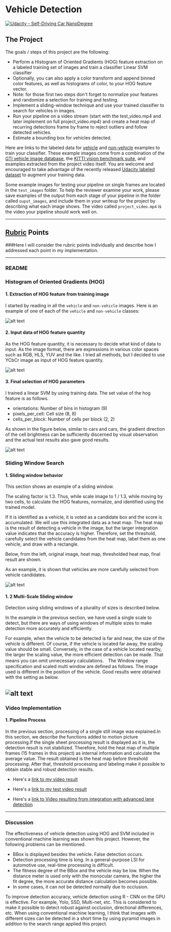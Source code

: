 # Vehicle Detection
[![Udacity - Self-Driving Car NanoDegree](https://s3.amazonaws.com/udacity-sdc/github/shield-carnd.svg)](http://www.udacity.com/drive)


The Project
---

The goals / steps of this project are the following:

* Perform a Histogram of Oriented Gradients (HOG) feature extraction on a labeled training set of images and train a classifier Linear SVM classifier
* Optionally, you can also apply a color transform and append binned color features, as well as histograms of color, to your HOG feature vector.
* Note: for those first two steps don't forget to normalize your features and randomize a selection for training and testing.
* Implement a sliding-window technique and use your trained classifier to search for vehicles in images.
* Run your pipeline on a video stream (start with the test_video.mp4 and later implement on full project_video.mp4) and create a heat map of recurring detections frame by frame to reject outliers and follow detected vehicles.
* Estimate a bounding box for vehicles detected.

Here are links to the labeled data for [vehicle](https://s3.amazonaws.com/udacity-sdc/Vehicle_Tracking/vehicles.zip) and [non-vehicle](https://s3.amazonaws.com/udacity-sdc/Vehicle_Tracking/non-vehicles.zip) examples to train your classifier.  These example images come from a combination of the [GTI vehicle image database](http://www.gti.ssr.upm.es/data/Vehicle_database.html), the [KITTI vision benchmark suite](http://www.cvlibs.net/datasets/kitti/), and examples extracted from the project video itself.   You are welcome and encouraged to take advantage of the recently released [Udacity labeled dataset](https://github.com/udacity/self-driving-car/tree/master/annotations) to augment your training data.  

Some example images for testing your pipeline on single frames are located in the `test_images` folder.  To help the reviewer examine your work, please save examples of the output from each stage of your pipeline in the folder called `ouput_images`, and include them in your writeup for the project by describing what each image shows.    The video called `project_video.mp4` is the video your pipeline should work well on.  

---
[//]: # (Image References)
[image1]: ./output_images/car_not_car.png
[image2]:./output_images/HOG_example.png
[image3]: ./output_images/sliding_windows.png
[image4]: ./output_images/bboxes_and_heat.png
[image5]: ./output_images/multi_sliding_window.png
[video1]: ./output_test_video.mp4
[video2]: ./output_project_video.mp4
[video3]: ./output_ld_project_video.mp4


## [Rubric](https://review.udacity.com/#!/rubrics/513/view) Points
###Here I will consider the rubric points individually and describe how I addressed each point in my implementation.  

---
### README

### Histogram of Oriented Gradients (HOG)

#### 1. Extraction of HOG feature from training image

I started by reading in all the `vehicle` and `non-vehicle` images.  Here is an example of one of each of the `vehicle` and `non-vehicle` classes:

![alt text][image1]

#### 2. Input data of HOG feature quantity

As the HOG feature quantity, it is necessary to decide what kind of data to input. As the image format, there are expressions in various color spaces such as RGB, HLS, YUV and the like. I tried all methods, but I decided to use YCbCr image as input of HOG feature quantity.

![alt text][image2]

#### 3. Final selection of HOG parameters
I trained a linear SVM by using training data.
The set value of the hog feature is as follows.
* orientations: Number of bins in histogram (9)
*  pixels_per_cell: Cell size (8, 8)
* cells_per_block: Number of cells per block (2, 2)

As shown in the figure below, similar to cars and cars, the gradient direction of the cell brightness can be sufficiently discerned by visual observation and the actual test results also gave good results.

![alt text][image3]

### Sliding Window Search

#### 1. Sliding window behavior

This section shows an example of a sliding window.

The scaling factor is 1.3. Thus, while scale image to 1 / 1.3, while moving by two cells, to calculate the HOG features, normalize, and identified using the trained model.

If it is identified as a vehicle, it is voted as a candidate box and the score is accumulated. We will use this integrated data as a heat map. The heat map is the result of detecting a vehicle in the image, but the larger integration value indicates that the accuracy is higher. Therefore, set the threshold, carefully select the vehicle candidates from the heat map, label them as one vehicle, and draw with a rectangle.

Below, from the left, original image, heat map, thresholded heat map, final result are shown.

As an example, it is shown that vehicles are more carefully selected from vehicle candidates.

![alt text][image4]

#### 1. 2 Multi-Scale Sliding window

Detection using sliding windows of a plurality of sizes is described below.

In the example in the previous section, we have used a single scale to detect, but there are ways of using windows of multiple sizes to make detection more accurately and efficiently.

For example, when the vehicle to be detected is far and near, the size of the vehicle is different. Of course, if the vehicle is located far away, the scaling value should be small. Conversely, in the case of a vehicle located nearby, the larger the scaling value, the more efficient detection can be made. That means you can omit unnecessary calculations.　The Window range specification and scaled multi window are defined as follows. The image used is different in the position of the vehicle. Good results were obtained with the setting as below.

![alt text][image5]
---

### Video Implementation

#### 1. Pipeline Process
In the previous section, processing of a single still image was explained.In this section, we describe the functions added to motion picture processing.If the single sheet processing result is displayed as it is, the detection result is not stabilized. Therefore, hold the heat map of multiple frames (15 frames in this project) as internal information and calculate the average value. The result obtained is the heat map before threshold processing. After that, threshold processing and labeling make it possible to obtain stable and robust detection results.


* Here's a [link to my video result](./output_project_video.mp4)

* Here's a [link to my test video result](./output_test_video.mp4)

* Here's a [link to Video resulting from integration with advanced lane detection](./ld_project_video.mp4)

---

### Discussion

The effectiveness of vehicle detection using HOG and SVM included in conventional machine learning was shown this project. However, the following problems can be mentioned.
* BBox is displayed besides the vehicle. False detection occurs.
* Detection processing time is long. In a general-purpose LSI for automotive use, real-time processing is difficult.
* The fitness degree of the BBox and the vehicle may be low. When the distance meter is used only with the monocular camera, the higher the fit degree, the more accurate distance calculation becomes possible.
* In some cases, it can not be detected normally due to occlusion.

To improve detection accuracy, vehicle detection using R - CNN on the GPU is effective. For example, Yolo, SSD, Multi-net, etc. This is considered to make it possible to detect robust against occlusion, directional differences, etc. When using conventional machine learning, I think that images with different sizes can be detected in a short time by using pyramid images in addition to the search range applied this project.
